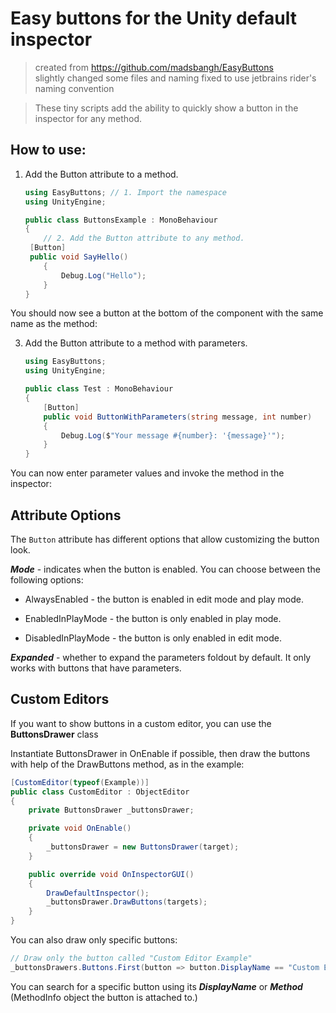 ﻿# Easy buttons for the Unity default inspector
> created from https://github.com/madsbangh/EasyButtons <br>
> slightly changed some files and naming fixed to use jetbrains rider's naming convention 
> <br>

> These tiny scripts add the ability to quickly show a button in the inspector for any method.

## How to use:
1. Add the Button attribute to a method.

   ```csharp
   using EasyButtons; // 1. Import the namespace
   using UnityEngine;
   
   public class ButtonsExample : MonoBehaviour
   {
       // 2. Add the Button attribute to any method.
   	[Button]
   	public void SayHello()
       {
           Debug.Log("Hello");
       }
   }
   ```
You should now see a button at the bottom of the component with the same name as the method:

3. Add the Button attribute to a method with parameters.

   ```csharp
   using EasyButtons;
   using UnityEngine;
   
   public class Test : MonoBehaviour
   {
       [Button]
       public void ButtonWithParameters(string message, int number)
       {
           Debug.Log($"Your message #{number}: '{message}'");
       }
   }
   ```
You can now enter parameter values and invoke the method in the inspector:

## Attribute Options

The `Button` attribute has different options that allow customizing the button look.

***Mode*** - indicates when the button is enabled. You can choose between the following options:

- AlwaysEnabled - the button is enabled in edit mode and play mode.

- EnabledInPlayMode - the button is only enabled in play mode.

- DisabledInPlayMode - the button is only enabled in edit mode.

***Expanded*** - whether to expand the parameters foldout by default. It only works with buttons that have parameters.

## Custom Editors

If you want to show buttons in a custom editor, you can use the **ButtonsDrawer** class

Instantiate ButtonsDrawer in OnEnable if possible, then draw the buttons with help of the DrawButtons method, as in the example:

```csharp
[CustomEditor(typeof(Example))]
public class CustomEditor : ObjectEditor
{   
    private ButtonsDrawer _buttonsDrawer;

    private void OnEnable()
    {
        _buttonsDrawer = new ButtonsDrawer(target);
    }

    public override void OnInspectorGUI()
    {
        DrawDefaultInspector();
        _buttonsDrawer.DrawButtons(targets);
    }
}
```

You can also draw only specific buttons:

```csharp
// Draw only the button called "Custom Editor Example"
_buttonsDrawers.Buttons.First(button => button.DisplayName == "Custom Editor Example").Draw(targets);
```

You can search for a specific button using its ***DisplayName*** or ***Method*** (MethodInfo object the button is attached to.)

